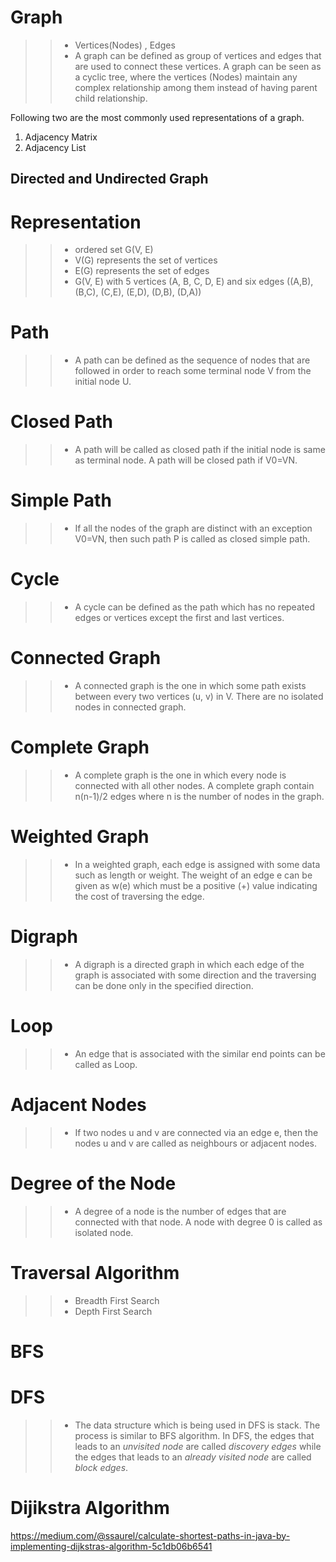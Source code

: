 # Graph

>> * Vertices(Nodes) , Edges 
>> * A graph can be defined as group of vertices and edges that are used to connect these vertices. A graph can be seen as a cyclic tree, where the vertices (Nodes) maintain any complex relationship among them instead of having parent child relationship.

Following two are the most commonly used representations of a graph.
1. Adjacency Matrix
2. Adjacency List

## Directed and Undirected Graph

# Representation
>> * ordered set G(V, E)
>> * V(G) represents the set of vertices
>> * E(G) represents the set of edges
>> * G(V, E) with 5 vertices (A, B, C, D, E) and six edges ((A,B), (B,C), (C,E), (E,D), (D,B), (D,A))

# Path
>> * A path can be defined as the sequence of nodes that are followed in order to reach some terminal node V from the initial node U.

# Closed Path
>> * A path will be called as closed path if the initial node is same as terminal node. A path will be closed path if V0=VN.

# Simple Path
>> * If all the nodes of the graph are distinct with an exception V0=VN, then such path P is called as closed simple path.

# Cycle
>> * A cycle can be defined as the path which has no repeated edges or vertices except the first and last vertices.

# Connected Graph
>> * A connected graph is the one in which some path exists between every two vertices (u, v) in V. There are no isolated nodes in connected graph.

# Complete Graph
>> * A complete graph is the one in which every node is connected with all other nodes. A complete graph contain n(n-1)/2 edges where n is the number of nodes in the graph.

# Weighted Graph
>> * In a weighted graph, each edge is assigned with some data such as length or weight. The weight of an edge e can be given as w(e) which must be a positive (+) value indicating the cost of traversing the edge.

# Digraph
>> * A digraph is a directed graph in which each edge of the graph is associated with some direction and the traversing can be done only in the specified direction.

# Loop
>> * An edge that is associated with the similar end points can be called as Loop.

# Adjacent Nodes
>> * If two nodes u and v are connected via an edge e, then the nodes u and v are called as neighbours or adjacent nodes.

# Degree of the Node
>> * A degree of a node is the number of edges that are connected with that node. A node with degree 0 is called as isolated node.

# Traversal Algorithm
>> * Breadth First Search
>> * Depth First Search

# BFS
# DFS
>> * The data structure which is being used in DFS is stack. The process is similar to BFS algorithm. In DFS, the edges that leads to an *unvisited node* are called *discovery edges* while the edges that leads to an *already visited node* are called *block edges*.

# Dijikstra Algorithm
https://medium.com/@ssaurel/calculate-shortest-paths-in-java-by-implementing-dijkstras-algorithm-5c1db06b6541